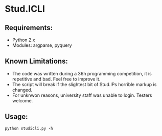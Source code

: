 Stud.ICLI
=========

Requirements:
-------------

* Python 2.x
* Modules: argparse, pyquery

Known Limitations:
------------------

* The code was written during a 36h programming competition, it is
  repetitive and bad. Feel free to improve it.
* The script will break if the slightest bit of Stud.IPs horrible markup
  is changed.
* For unknwon reasons, university staff was unable to login. Testers
  welcome.

Usage:
------

`python studicli.py -h`

